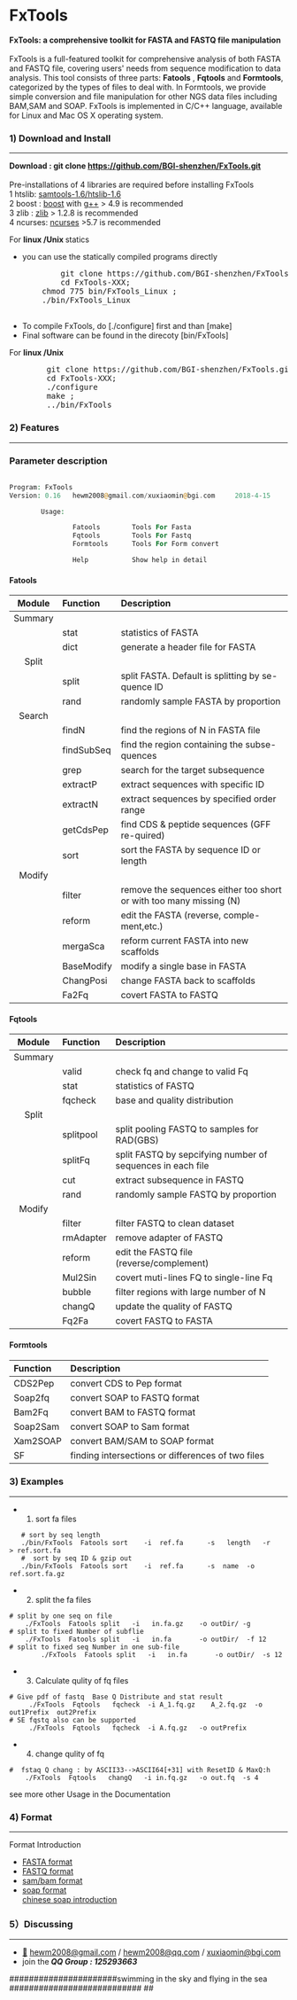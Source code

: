 # FxTools
<b>FxTools: a comprehensive toolkit for FASTA and FASTQ file manipulation</b>
 </br></br> FxTools is a full-featured toolkit for comprehensive analysis of both FASTA and FASTQ file, covering users' needs from sequence modification to data analysis. This tool consists of three parts: **Fatools** , **Fqtools** and **Formtools**, categorized by the types of files to deal with. In Formtools, we provide simple conversion and file manipulation for other NGS data files including BAM,SAM and SOAP.
FxTools is implemented in C/C++ language, available for Linux and Mac OS X operating system. 
###  1) Download and Install
------------
  <b> Download : git clone https://github.com/BGI-shenzhen/FxTools.git </b>
  </br> </br> Pre-installations of 4 libraries are required before installing FxTools
  </br> 1 htslib: [samtools-1.6/htslib-1.6](https://sourceforge.net/projects/samtools/files/samtools)
  </br> 2 boost : [boost](http://www.boost.org/) with [g++](https://gcc.gnu.org/) > 4.9 is recommended
  </br> 3 zlib  : [zlib](https://zlib.net/) > 1.2.8 is recommended
  </br> 4 ncurses: [ncurses](https://www.gnu.org/software/ncurses/)  >5.7 is recommended

 For <b>linux /Unix </b>  statics 
- you can use the statically compiled programs directly 
     
 <pre>
           git clone https://github.com/BGI-shenzhen/FxTools.git
           cd FxTools-XXX;  
	   chmod 775 bin/FxTools_Linux ; 
	   ./bin/FxTools_Linux

</pre>

- To compile FxTools, do [./configure] first and than [make]
- Final software can be found in the direcoty [bin/FxTools]

 For <b>linux /Unix </b>
<pre>
        git clone https://github.com/BGI-shenzhen/FxTools.git
        cd FxTools-XXX;                             
        ./configure
        make ;                    
        ../bin/FxTools                             
</pre>


### 2) Features 
------------

### Parameter description</b>
```php

Program: FxTools
Version: 0.16   hewm2008@gmail.com/xuxiaomin@bgi.com     2018-4-15

        Usage:

                Fatools        Tools For Fasta
                Fqtools        Tools For Fastq
                Formtools      Tools For Form convert

                Help           Show help in detail

```

#### Fatools

|Module |    Function   |       Description                                                |
|:-----:|:--------------|:-----------------------------------------------------------------|
|Summary|               |                                                                  |
|       |stat           |statistics of FASTA                                               |
|       |dict           |generate a header file for FASTA                                  |
| Split |               |                                                                  |
|       |split          |split FASTA. Default is splitting by se-quence ID                 |
|       |rand           |randomly sample FASTA by proportion                               |
| Search|               |                                                                  |
|       |findN          |find the regions of N in FASTA file                               |
|       |findSubSeq     |find the region containing the subse-quences                      |
|       |grep           |search for the target subsequence                                 |
|       |extractP       |extract sequences with specific ID                                |
|       |extractN       |extract sequences by specified order range                        |
|       |getCdsPep      |find CDS & peptide sequences (GFF re-quired)                      |
|       |sort           |sort the FASTA by sequence ID or length                           |
|Modify |                                                                                  |
|       |filter         |remove the sequences either too short or with too many missing (N)|
|       |reform         |edit the FASTA (reverse, comple-ment,etc.)                        |
|       |mergaSca       |reform current FASTA into new scaffolds                           |
|       |BaseModify     |modify a single base in FASTA                                     |
|       |ChangPosi      |change FASTA back to scaffolds                                    |
|       |Fa2Fq          |covert FASTA to FASTQ                                             |

#### Fqtools

|Module |    Function   |       Description                                                |
|:-----:|:--------------|:-----------------------------------------------------------------|
|Summary|               |                                                                  |
|       |valid          |check fq and change to valid Fq                                   |
|       |stat           |statistics of FASTQ                                               |
|       |fqcheck        |base and quality distribution                                     |
| Split |               |                                                                  |
|       |splitpool      |split pooling FASTQ to samples for RAD(GBS)                       |
|       |splitFq        |split FASTQ by sepcifying number of sequences in each file        |
|       |cut            |extract subsequence in FASTQ                                      |
|       |rand           |randomly sample FASTQ by proportion                               |
| Modify|               |                                                                  |
|       |filter         |filter FASTQ to clean dataset                                     |
|       |rmAdapter      |remove adapter of FASTQ                                           |
|       |reform         |edit the FASTQ file (reverse/complement)                          |
|       |Mul2Sin        |covert muti-lines FQ to single-line Fq                            |
|       |bubble         |filter regions with large number of N                             |
|       |changQ         |update the quality of FASTQ                                       |
|       |Fq2Fa          |covert FASTQ to FASTA                                             |

#### Formtools

|      Function                                                 |                      Description                  |
|:--------------------------------------------------------------|:--------------------------------------------------|
|                   CDS2Pep                                     |      convert CDS to Pep format                    |
|                   Soap2fq                                     |      convert SOAP to FASTQ format                 |
|                   Bam2Fq                                      |      convert BAM to FASTQ format                  |
|                   Soap2Sam                                    |      convert SOAP to Sam format                   |
|                   Xam2SOAP                                    |      convert BAM/SAM to SOAP format               |
|                   SF                                          | finding intersections or differences of two files |

### 3) Examples
------------
* 1) sort fa files
```
   # sort by seq length
   ./bin/FxTools  Fatools sort    -i  ref.fa      -s   length   -r    > ref.sort.fa
   #  sort by seq ID & gzip out 
   ./bin/FxTools  Fatools sort    -i  ref.fa      -s  name  -o  ref.sort.fa.gz
```

* 2) split the fa files
```
# split by one seq on file 
	./FxTools  Fatools split   -i   in.fa.gz    -o outDir/ -g
# split to fixed Number of subflie 
	./FxTools  Fatools split   -i   in.fa       -o outDir/  -f 12 
# split to fixed seq Number in one sub-file 
        ./FxTools  Fatools split   -i   in.fa       -o outDir/  -s 12 
```

* 3) Calculate qulity of fq files
```
# Give pdf of fastq  Base Q Distribute and stat result
	 ./FxTools  Fqtools   fqcheck  -i A_1.fq.gz    A_2.fq.gz  -o out1Prefix  out2Prefix 
# SE fqstq also can be supported 
	 ./FxTools  Fqtools   fqcheck  -i A.fq.gz   -o outPrefix 
```

* 4) change qulity of fq 
```
#  fstaq Q chang : by ASCII33-->ASCII64[+31] with ResetID & MaxQ:h
	./FxTools  Fqtools   changQ   -i in.fq.gz   -o out.fq  -s 4 
```

see more other Usage in the Documentation

### 4) Format
------------
Format Introduction
* [FASTA format](https://en.wikipedia.org/wiki/FASTA_format)
* [FASTQ format](https://en.wikipedia.org/wiki/FASTQ_format)
* [sam/bam format](https://samtools.github.io/hts-specs/SAMv1.pdf)
* [soap format](http://soap.genomics.org.cn/soapaligner.html)   
     [chinese soap introduction](http://blog.sina.com.cn/s/blog_70b2b6020101b609.html)


### 5）Discussing
------------
- [:email:](https://github.com/BGI-shenzhen/FxTools) hewm2008@gmail.com / hewm2008@qq.com / xuxiaomin@bgi.com
- join the<b><i> QQ Group : 125293663</b></i>


######################swimming in the sky and flying in the sea ########################### ##


